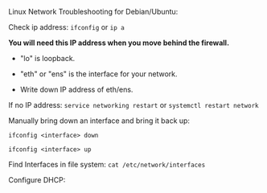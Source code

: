Linux Network Troubleshooting for Debian/Ubuntu:

Check ip address: ``ifconfig`` or ``ip a``

**You will need this IP address when you move behind the firewall.**

- "lo" is loopback.

- "eth" or "ens" is the interface for your network.

- Write down IP address of eth/ens.



If no IP address: ``service networking restart`` or ``systemctl restart network``

Manually bring down an interface and bring it back up:

``ifconfig <interface> down``

``ifconfig <interface> up``


Find Interfaces in file system: ``cat /etc/network/interfaces``


Configure DHCP:


